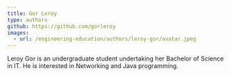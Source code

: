 ```yaml
---
title: Gor Leroy
type: authors
github: https://github.com/gorleroy
images:
  - url: /engineering-education/authors/leroy-gor/avatar.jpeg 
---
```

Leroy Gor is an undergraduate student undertaking her Bachelor of Science in IT. He is interested in Networking and Java programming. 

